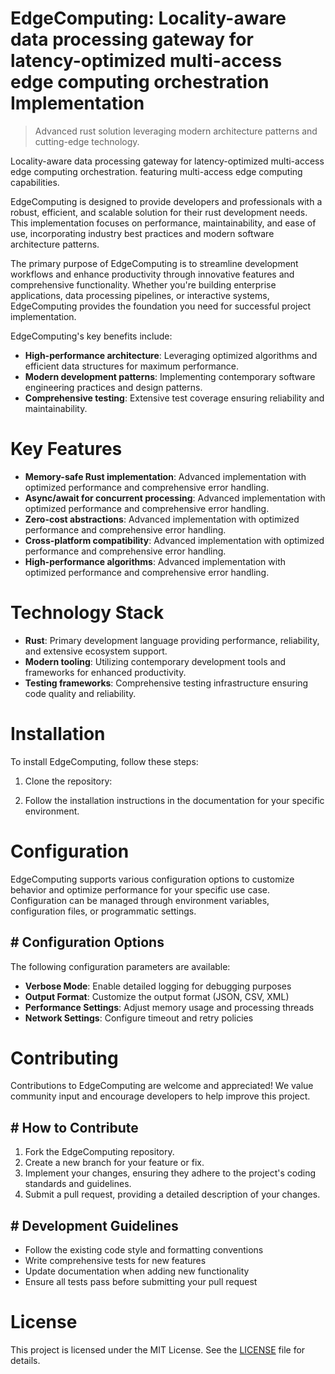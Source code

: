 <!-- fallback_EdgeComputing_20250810020913_21434 -->

# EdgeComputing: Locality-aware data processing gateway for latency-optimized multi-access edge computing orchestration Implementation
> Advanced rust solution leveraging modern architecture patterns and cutting-edge technology.

Locality-aware data processing gateway for latency-optimized multi-access edge computing orchestration. featuring multi-access edge computing capabilities.

EdgeComputing is designed to provide developers and professionals with a robust, efficient, and scalable solution for their rust development needs. This implementation focuses on performance, maintainability, and ease of use, incorporating industry best practices and modern software architecture patterns.

The primary purpose of EdgeComputing is to streamline development workflows and enhance productivity through innovative features and comprehensive functionality. Whether you're building enterprise applications, data processing pipelines, or interactive systems, EdgeComputing provides the foundation you need for successful project implementation.

EdgeComputing's key benefits include:

* **High-performance architecture**: Leveraging optimized algorithms and efficient data structures for maximum performance.
* **Modern development patterns**: Implementing contemporary software engineering practices and design patterns.
* **Comprehensive testing**: Extensive test coverage ensuring reliability and maintainability.

# Key Features

* **Memory-safe Rust implementation**: Advanced implementation with optimized performance and comprehensive error handling.
* **Async/await for concurrent processing**: Advanced implementation with optimized performance and comprehensive error handling.
* **Zero-cost abstractions**: Advanced implementation with optimized performance and comprehensive error handling.
* **Cross-platform compatibility**: Advanced implementation with optimized performance and comprehensive error handling.
* **High-performance algorithms**: Advanced implementation with optimized performance and comprehensive error handling.

# Technology Stack

* **Rust**: Primary development language providing performance, reliability, and extensive ecosystem support.
* **Modern tooling**: Utilizing contemporary development tools and frameworks for enhanced productivity.
* **Testing frameworks**: Comprehensive testing infrastructure ensuring code quality and reliability.

# Installation

To install EdgeComputing, follow these steps:

1. Clone the repository:


2. Follow the installation instructions in the documentation for your specific environment.

# Configuration

EdgeComputing supports various configuration options to customize behavior and optimize performance for your specific use case. Configuration can be managed through environment variables, configuration files, or programmatic settings.

## # Configuration Options

The following configuration parameters are available:

* **Verbose Mode**: Enable detailed logging for debugging purposes
* **Output Format**: Customize the output format (JSON, CSV, XML)
* **Performance Settings**: Adjust memory usage and processing threads
* **Network Settings**: Configure timeout and retry policies

# Contributing

Contributions to EdgeComputing are welcome and appreciated! We value community input and encourage developers to help improve this project.

## # How to Contribute

1. Fork the EdgeComputing repository.
2. Create a new branch for your feature or fix.
3. Implement your changes, ensuring they adhere to the project's coding standards and guidelines.
4. Submit a pull request, providing a detailed description of your changes.

## # Development Guidelines

* Follow the existing code style and formatting conventions
* Write comprehensive tests for new features
* Update documentation when adding new functionality
* Ensure all tests pass before submitting your pull request

# License

This project is licensed under the MIT License. See the [LICENSE](https://github.com/laurindoisaac/EdgeComputing/blob/main/LICENSE) file for details.

